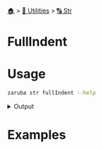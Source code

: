<!--startTocHeader-->
[🏠](../../README.md) > [🔧 Utilities](../README.md) > [🔠 Str](README.md)
# FullIndent
<!--endTocHeader-->

# Usage


```bash
zaruba str fullIndent --help
```
 
<details>
<summary>Output</summary>
 
```````
indent multi-line string, include first line

Usage:
  zaruba str fullIndent <string> <indentation> [flags]

Flags:
  -h, --help   help for fullIndent
```````
</details>


# Examples


<!--startTocSubtopic-->

<!--endTocSubtopic-->